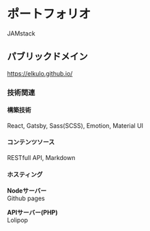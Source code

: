 # ポートフォリオ

JAMstack

## パブリックドメイン

https://elkulo.github.io/

### 技術関連

#### 構築技術

React, Gatsby, Sass(SCSS), Emotion, Material UI

#### コンテンツソース

RESTfull API, Markdown

#### ホスティング

**Nodeサーバー**  
Github pages

**APIサーバー(PHP)**  
Lolipop
